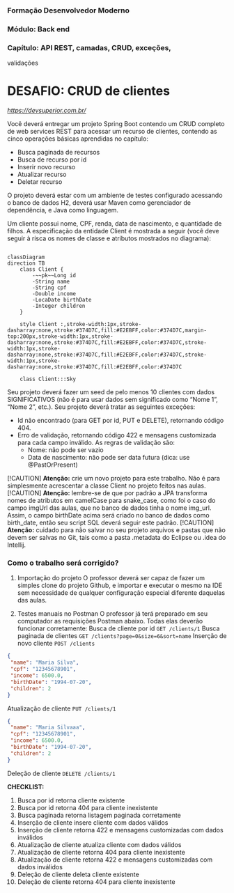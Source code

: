 ### Formação Desenvolvedor Moderno
### Módulo: Back end
### Capítulo: API REST, camadas, CRUD, exceções,
validações
# DESAFIO:  CRUD de clientes
*https://devsuperior.com.br/*


Você deverá entregar um projeto Spring Boot contendo um CRUD completo de web services REST para acessar um recurso de clientes, contendo as cinco operações básicas aprendidas no capítulo:

* Busca paginada de recursos
* Busca de recurso por id
* Inserir novo recurso
* Atualizar recurso
* Deletar recurso
  
O projeto deverá estar com um ambiente de testes configurado acessando o banco de dados H2, deverá usar Maven como gerenciador de dependência, e Java como linguagem.

Um cliente possui nome, CPF, renda, data de nascimento, e quantidade de filhos. A especificação da entidade Client é mostrada a seguir (você deve seguir à risca os nomes de classe e atributos mostrados no diagrama):


```mermaid

classDiagram
direction TB
    class Client {
	    -~~pk~~Long id
	    -String name
	    -String cpf
	    -Double income
		-LocaDate birthDate
		-Integer children
    }

	style Client :,stroke-width:1px,stroke-dasharray:none,stroke:#374D7C,fill:#E2EBFF,color:#374D7C,margin-top:200px,stroke-width:1px,stroke-dasharray:none,stroke:#374D7C,fill:#E2EBFF,color:#374D7C,stroke-width:1px,stroke-dasharray:none,stroke:#374D7C,fill:#E2EBFF,color:#374D7C,stroke-width:1px,stroke-dasharray:none,stroke:#374D7C,fill:#E2EBFF,color:#374D7C
		
	class Client:::Sky

```

Seu projeto deverá fazer um seed de pelo menos 10 clientes com dados SIGNIFICATIVOS (não é para usar dados sem significado como “Nome 1”, “Nome 2”, etc.).
Seu projeto deverá tratar as seguintes exceções:
+ Id não encontrado (para GET por id, PUT e DELETE), retornando código 404.
+ Erro de validação, retornando código 422 e mensagens customizada para cada campo inválido. As regras de validação são:
	- Nome: não pode ser vazio
	- Data de nascimento: não pode ser data futura (dica: use @PastOrPresent)

[!CAUTION]
**Atenção:** crie um novo projeto para este trabalho. Não é para simplesmente acrescentar a classe Client no projeto feitos nas aulas.
[!CAUTION]
**Atenção:** lembre-se de que por padrão a JPA transforma nomes de atributos em camelCase para snake_case, como foi o caso do campo imgUrl das aulas, que no banco de dados tinha o nome img_url. Assim, o campo birthDate acima será criado no banco de dados como birth_date, então seu script SQL deverá seguir este padrão.
[!CAUTION]
**Atenção:** cuidado para não salvar no seu projeto arquivos e pastas que não devem ser salvas no Git, tais como a pasta .metadata do Eclipse ou .idea do Intellij. 

### Como o trabalho será corrigido?

 1) Importação do projeto
O professor deverá ser capaz de fazer um simples clone do projeto Github, e importar e executar o mesmo na IDE sem necessidade de qualquer configuração especial diferente daquelas das aulas.

 2) Testes manuais no Postman
O professor já terá preparado em seu computador as requisições Postman abaixo. Todas elas deverão funcionar corretamente:
Busca de cliente por id
`GET /clients/1`
Busca paginada de clientes
`GET /clients?page=0&size=6&sort=name`
Inserção de novo cliente
`POST /clients`
```JSON
{
 "name": "Maria Silva",
 "cpf": "12345678901",
 "income": 6500.0,
 "birthDate": "1994-07-20",
 "children": 2
}
```
Atualização de cliente
`PUT /clients/1`
```JSON
{
 "name": "Maria Silvaaa",
 "cpf": "12345678901",
 "income": 6500.0,
 "birthDate": "1994-07-20",
 "children": 2
}
```
Deleção de cliente
`DELETE /clients/1`


**CHECKLIST:**
1. Busca por id retorna cliente existente
2. Busca por id retorna 404 para cliente inexistente
3. Busca paginada retorna listagem paginada corretamente
4. Inserção de cliente insere cliente com dados válidos
5. Inserção de cliente retorna 422 e mensagens customizadas com dados inválidos
6. Atualização de cliente atualiza cliente com dados válidos
7. Atualização de cliente retorna 404 para cliente inexistente
8. Atualização de cliente retorna 422 e mensagens customizadas com dados inválidos
9. Deleção de cliente deleta cliente existente
10. Deleção de cliente retorna 404 para cliente inexistente 